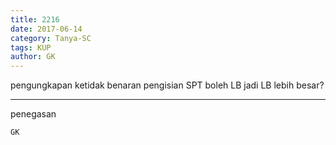 ```yaml
---
title: 2216
date: 2017-06-14
category: Tanya-SC
tags: KUP
author: GK
---
```


pengungkapan ketidak benaran pengisian SPT boleh LB jadi LB lebih besar?

---

penegasan

`GK`
